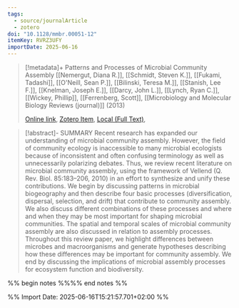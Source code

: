```yaml
---
tags:
  - source/journalArticle
  - zotero
doi: "10.1128/mmbr.00051-12"
itemKey: RVRZ3UFY
importDate: 2025-06-16
---
```

>[!metadata]+
> Patterns and Processes of Microbial Community Assembly
> [[Nemergut, Diana R.]], [[Schmidt, Steven K.]], [[Fukami, Tadashi]], [[O'Neill, Sean P.]], [[Bilinski, Teresa M.]], [[Stanish, Lee F.]], [[Knelman, Joseph E.]], [[Darcy, John L.]], [[Lynch, Ryan C.]], [[Wickey, Phillip]], [[Ferrenberg, Scott]], 
> [[Microbiology and Molecular Biology Reviews (journal)]] (2013)
> 
> [Online link](https://journals.asm.org/doi/10.1128/mmbr.00051-12), [Zotero Item](zotero://select/library/items/RVRZ3UFY), [Local (Full Text)](file://C:/Users/aburg/Documents/references/zotero/storage/KUUDFGM4/Nemergut2013_PatternsProcesses.pdf), 

>[!abstract]-
>SUMMARY
Recent research has expanded our understanding of microbial community assembly. However, the field of community ecology is inaccessible to many microbial ecologists because of inconsistent and often confusing terminology as well as unnecessarily polarizing debates. Thus, we review recent literature on microbial community assembly, using the framework of Vellend (Q. Rev. Biol. 85:183–206, 2010) in an effort to synthesize and unify these contributions. We begin by discussing patterns in microbial biogeography and then describe four basic processes (diversification, dispersal, selection, and drift) that contribute to community assembly. We also discuss different combinations of these processes and where and when they may be most important for shaping microbial communities. The spatial and temporal scales of microbial community assembly are also discussed in relation to assembly processes. Throughout this review paper, we highlight differences between microbes and macroorganisms and generate hypotheses describing how these differences may be important for community assembly. We end by discussing the implications of microbial assembly processes for ecosystem function and biodiversity.

%% begin notes %%%% end notes %%

%% Import Date: 2025-06-16T15:21:57.701+02:00 %%

